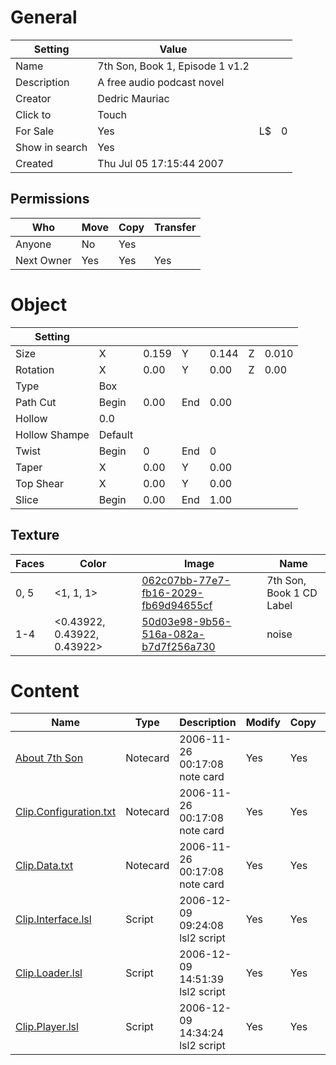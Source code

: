 # General

| Setting | Value | | |
| --- | --- | --- | --- |
| Name | 7th Son, Book 1, Episode 1 v1.2 |
| Description | A free audio podcast novel |
| Creator | Dedric Mauriac |
| Click to | Touch |
| For Sale | Yes | L$ | 0 |
| Show in search | Yes |
| Created | Thu Jul 05 17:15:44 2007 |

## Permissions
| Who | Move | Copy | Transfer |
| --- | --- | --- | --- |
| Anyone | No | Yes |
| Next Owner | Yes | Yes | Yes |

# Object

| Setting |  |  |  | | | |
| --- | --- | --- | --- | --- | --- | --- |
| Size | X | 0.159 | Y | 0.144 | Z | 0.010 |
| Rotation | X | 0.00 | Y | 0.00 | Z | 0.00 |
| Type | Box |
| Path Cut  | Begin | 0.00 | End | 0.00 |
| Hollow  | 0.0 |
| Hollow Shampe  | Default |
| Twist  | Begin | 0 | End | 0 |
| Taper  | X | 0.00 | Y | 0.00 |
| Top Shear  | X | 0.00 | Y | 0.00 |
| Slice  | Begin | 0.00 | End | 1.00 |

## Texture
| Faces | Color | Image | Name |
| --- | --- | --- | --- |
| 0, 5 | <1, 1, 1> | [062c07bb-77e7-fb16-2029-fb69d94655cf](../Assets/7th%20Son,%20Book%201%20CD%20Label.png) | 7th Son, Book 1 CD Label |
| 1-4 | <0.43922, 0.43922, 0.43922> | [50d03e98-9b56-516a-082a-b7d7f256a730](../Assets/noise.png) | noise |

# Content
| Name | Type | Description | Modify | Copy | Transfer |
| --- | --- | --- | --- | --- | --- |
| [About 7th Son](About%207th%20Son.txt) | Notecard | 2006-11-26 00:17:08 note card | Yes |  Yes | Yes |
| [Clip.Configuration.txt](Clip.Configuration.txt) | Notecard | 2006-11-26 00:17:08 note card | Yes |  Yes | Yes |
| [Clip.Data.txt](Clip.Data.txt) | Notecard | 2006-11-26 00:17:08 note card | Yes |  Yes | Yes |
| [Clip.Interface.lsl](Clip.Interface.lsl) | Script | 2006-12-09 09:24:08 lsl2 script | Yes |  Yes | Yes |
| [Clip.Loader.lsl](Clip.Loader.lsl) | Script | 2006-12-09 14:51:39 lsl2 script | Yes |  Yes | Yes |
| [Clip.Player.lsl](Clip.Player.lsl) | Script | 2006-12-09 14:34:24 lsl2 script | Yes |  Yes | Yes |
